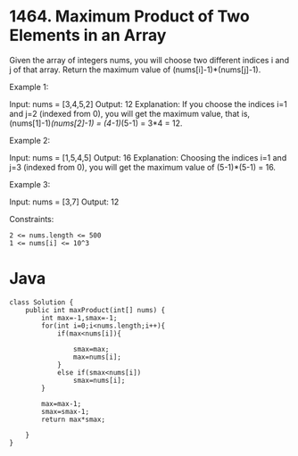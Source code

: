 # 1464. Maximum Product of Two Elements in an Array

Given the array of integers nums, you will choose two different indices i and j of that array. Return the maximum value of (nums[i]-1)*(nums[j]-1).

 
Example 1:

Input: nums = [3,4,5,2]
Output: 12 
Explanation: If you choose the indices i=1 and j=2 (indexed from 0), you will get the maximum value, that is, (nums[1]-1)*(nums[2]-1) = (4-1)*(5-1) = 3*4 = 12. 

Example 2:

Input: nums = [1,5,4,5]
Output: 16
Explanation: Choosing the indices i=1 and j=3 (indexed from 0), you will get the maximum value of (5-1)*(5-1) = 16.

Example 3:

Input: nums = [3,7]
Output: 12

 
Constraints:

    2 <= nums.length <= 500
    1 <= nums[i] <= 10^3

# Java
```
class Solution {
    public int maxProduct(int[] nums) {
        int max=-1,smax=-1;
        for(int i=0;i<nums.length;i++){
            if(max<nums[i]){
               
                smax=max;
                max=nums[i];
            }
            else if(smax<nums[i])
                smax=nums[i];
        }

        max=max-1;
        smax=smax-1;
        return max*smax;
        
    }
}
```
